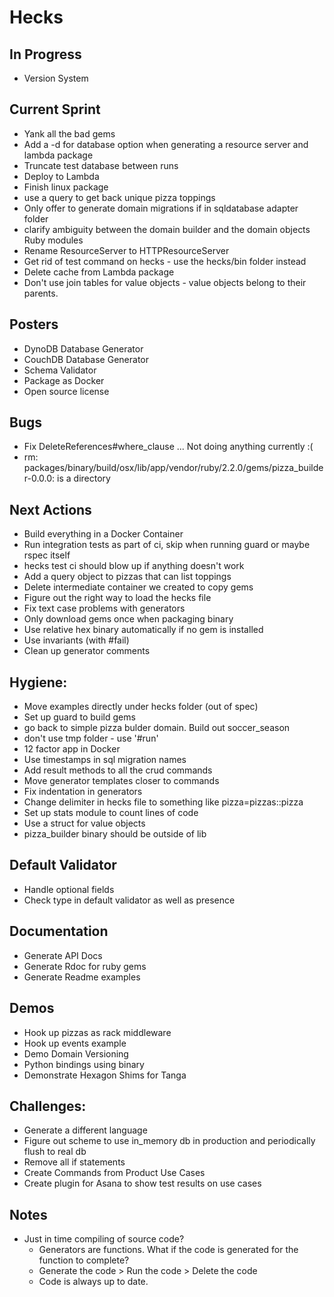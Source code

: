 # Hecks

## In Progress
  * Version System

## Current Sprint
  * Yank all the bad gems
  * Add a -d for database option when generating a resource server and lambda package
  * Truncate test database between runs
  * Deploy to Lambda
  * Finish linux package
  * use a query to get back unique pizza toppings
  * Only offer to generate domain migrations if in sqldatabase adapter folder
  * clarify ambiguity between the domain builder and the domain objects Ruby modules
  * Rename ResourceServer to HTTPResourceServer
  * Get rid of test command on hecks - use the hecks/bin folder instead
  * Delete cache from Lambda package
  * Don't use join tables for value objects - value objects belong to their parents.

## Posters
  * DynoDB Database Generator
  * CouchDB Database Generator
  * Schema Validator
  * Package as Docker
  * Open source license

## Bugs
  * Fix DeleteReferences#where_clause ... Not doing anything currently :(
  * rm: packages/binary/build/osx/lib/app/vendor/ruby/2.2.0/gems/pizza_builder-0.0.0: is a directory

## Next Actions
  * Build everything in a Docker Container
  * Run integration tests as part of ci, skip when running guard or maybe rspec itself
  * hecks test ci should blow up if anything doesn't work
  * Add a query object to pizzas that can list toppings
  * Delete intermediate container we created to copy gems
  * Figure out the right way to load the hecks file
  * Fix text case problems with generators
  * Only download gems once when packaging binary
  * Use relative hex binary automatically if no gem is installed
  * Use invariants (with #fail)
  * Clean up generator comments

## Hygiene:
  * Move examples directly under hecks folder (out of spec)
  * Set up guard to build gems
  * go back to simple pizza bulder domain.  Build out soccer_season
  * don't use tmp folder - use '#run'
  * 12 factor app in Docker
  * Use timestamps in sql migration names
  * Add result methods to all the crud commands
  * Move generator templates closer to commands
  * Fix indentation in generators
  * Change delimiter in hecks file to something like pizza=pizzas::pizza
  * Set up stats module to count lines of code
  * Use a struct for value objects
  * pizza_builder binary should be outside of lib

## Default Validator
  * Handle optional fields
  * Check type in default validator as well as presence

## Documentation
  * Generate API Docs
  * Generate Rdoc for ruby gems
  * Generate Readme examples

## Demos
  * Hook up pizzas as rack middleware
  * Hook up events example
  * Demo Domain Versioning
  * Python bindings using binary
  * Demonstrate Hexagon Shims for Tanga

## Challenges:
  * Generate a different language
  * Figure out scheme to use in_memory db in production and periodically flush to real db
  * Remove all if statements
  * Create Commands from Product Use Cases
  * Create plugin for Asana to show test results on use cases

## Notes
* Just in time compiling of source code?
  * Generators are functions.  What if the code is generated for the function to complete?
  * Generate the code > Run the code > Delete the code
  * Code is always up to date.
